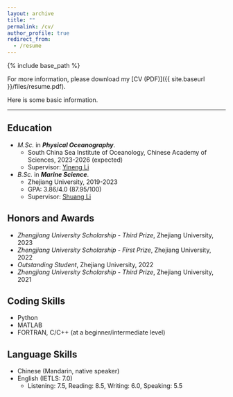```yaml
---
layout: archive
title: ""
permalink: /cv/
author_profile: true
redirect_from:
  - /resume
---
```

{% include base_path %}

For more information, please download my [CV (PDF)]({{ site.baseurl }}/files/resume.pdf).

Here is some basic information.

---------

## Education

* *M.Sc.* in ***Physical Oceanography***.
  * South China Sea Institute of Oceanology, Chinese Academy of Sciences, 2023-2026 (expected)
  * Supervisor: [Yineng Li](https://www.researchgate.net/profile/Yineng-Li)
* *B.Sc.* in ***Marine Science***.
  * Zhejiang University, 2019-2023
  * GPA: 3.86/4.0 (87.95/100)
  * Supervisor: [Shuang Li](https://person.zju.edu.cn/en/lishuang#0)

## Honors and Awards

* *Zhengjiang University Scholarship - Third Prize*, Zhejiang University, 2023
* *Zhengjiang University Scholarship - First Prize*, Zhejiang University, 2022
* *Outstanding Student*, Zhejiang University, 2022
* *Zhengjiang University Scholarship - Third Prize*, Zhejiang University, 2021


## Coding Skills

* Python
* MATLAB
* FORTRAN, C/C++ (at a beginner/intermediate level)


## Language Skills

* Chinese (Mandarin, native speaker)
* English (IETLS: 7.0)
  * Listening: 7.5, Reading: 8.5, Writing: 6.0, Speaking: 5.5

<!-- Publications
============

<ul>{% for post in site.publications reversed %}
    {% include archive-single-cv.html %}
  {% endfor %}</ul> -->

<!-- Talks
======
  <ul>{% for post in site.talks reversed %}
    {% include archive-single-talk-cv.html  %}
  {% endfor %}</ul> -->

<!-- Teaching
======
  <ul>{% for post in site.teaching reversed %}
    {% include archive-single-cv.html %}
  {% endfor %}</ul> -->

<!-- Service and leadership
======
* Currently signed in to 43 different slack teams -->
